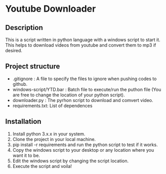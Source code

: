 # Youtube Downloader

## Description

This is a script written in python language with a windows script to start it. 
This helps to download videos from youtube and convert them to mp3 if desired.

## Project structure
- .gitignore : A file to specify the files to ignore when pushing codes to github.
- windows-script/YTD.bar : Batch file to execute/run the puthon file (You are free to change the location of your python script).
- downloader.py : The pyrhon script to download and comvert video.
- requirements.txt: List of dependences

## Installation
1. Install python 3.x.x in your system.
2. Clone the project in your local machine.
3. pip install -r requirements and run the python script to test if it works.
4. Copy the windows script to your desktop or any location where you want it to be.
5. Edit the windows script by changing the script location.
6. Execute the script and voila! 